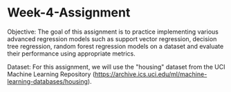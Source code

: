 # Week-4-Assignment
Objective: 
The goal of this assignment is to practice implementing various advanced regression models such as support vector regression, decision tree regression, random forest regression models on a dataset and evaluate their performance using appropriate metrics.

Dataset:
For this assignment, we will use the "housing" dataset from the UCI Machine Learning Repository 
(https://archive.ics.uci.edu/ml/machine-learning-databases/housing).

